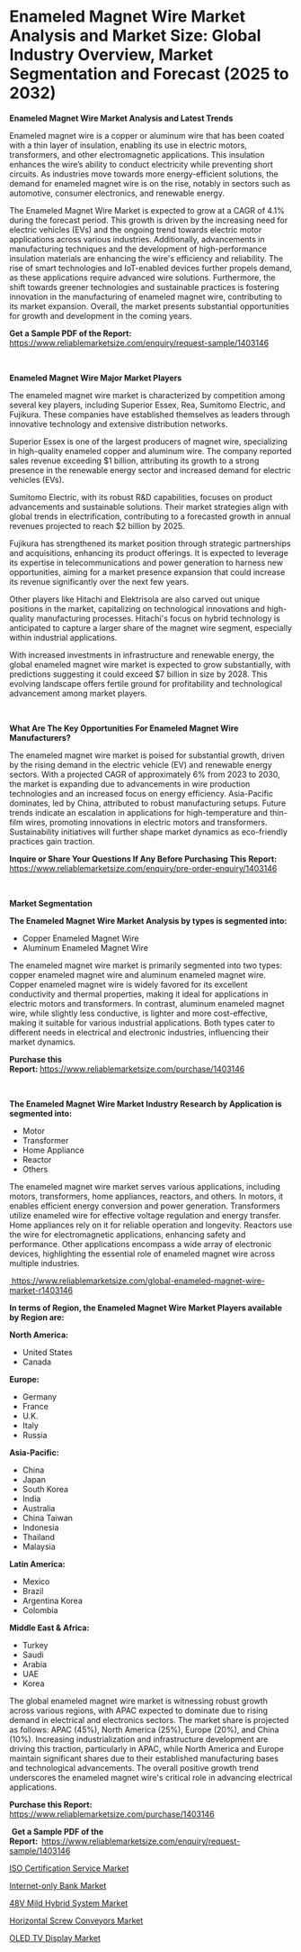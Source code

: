<p><h1>Enameled Magnet Wire Market Analysis and Market Size: Global Industry Overview, Market Segmentation and Forecast (2025 to 2032)</h1></p><p><strong>Enameled Magnet Wire Market Analysis and Latest Trends</strong></p>
<p><p>Enameled magnet wire is a copper or aluminum wire that has been coated with a thin layer of insulation, enabling its use in electric motors, transformers, and other electromagnetic applications. This insulation enhances the wire’s ability to conduct electricity while preventing short circuits. As industries move towards more energy-efficient solutions, the demand for enameled magnet wire is on the rise, notably in sectors such as automotive, consumer electronics, and renewable energy.</p><p>The Enameled Magnet Wire Market is expected to grow at a CAGR of 4.1% during the forecast period. This growth is driven by the increasing need for electric vehicles (EVs) and the ongoing trend towards electric motor applications across various industries. Additionally, advancements in manufacturing techniques and the development of high-performance insulation materials are enhancing the wire's efficiency and reliability. The rise of smart technologies and IoT-enabled devices further propels demand, as these applications require advanced wire solutions. Furthermore, the shift towards greener technologies and sustainable practices is fostering innovation in the manufacturing of enameled magnet wire, contributing to its market expansion. Overall, the market presents substantial opportunities for growth and development in the coming years.</p></p>
<p><strong>Get a Sample PDF of the Report:&nbsp;</strong> <a href="https://www.reliablemarketsize.com/enquiry/request-sample/1403146?utm_campaign=2008&utm_medium=2&utm_source=Github&utm_content=ia&utm_term=28032025&utm_id=enameled-magnet-wire">https://www.reliablemarketsize.com/enquiry/request-sample/1403146</a></p>
<p>&nbsp;</p>
<p><strong>Enameled Magnet Wire Major Market Players</strong></p>
<p><p>The enameled magnet wire market is characterized by competition among several key players, including Superior Essex, Rea, Sumitomo Electric, and Fujikura. These companies have established themselves as leaders through innovative technology and extensive distribution networks.</p><p>Superior Essex is one of the largest producers of magnet wire, specializing in high-quality enameled copper and aluminum wire. The company reported sales revenue exceeding $1 billion, attributing its growth to a strong presence in the renewable energy sector and increased demand for electric vehicles (EVs). </p><p>Sumitomo Electric, with its robust R&D capabilities, focuses on product advancements and sustainable solutions. Their market strategies align with global trends in electrification, contributing to a forecasted growth in annual revenues projected to reach $2 billion by 2025.</p><p>Fujikura has strengthened its market position through strategic partnerships and acquisitions, enhancing its product offerings. It is expected to leverage its expertise in telecommunications and power generation to harness new opportunities, aiming for a market presence expansion that could increase its revenue significantly over the next few years.</p><p>Other players like Hitachi and Elektrisola are also carved out unique positions in the market, capitalizing on technological innovations and high-quality manufacturing processes. Hitachi's focus on hybrid technology is anticipated to capture a larger share of the magnet wire segment, especially within industrial applications.</p><p>With increased investments in infrastructure and renewable energy, the global enameled magnet wire market is expected to grow substantially, with predictions suggesting it could exceed $7 billion in size by 2028. This evolving landscape offers fertile ground for profitability and technological advancement among market players.</p></p>
<p>&nbsp;</p>
<p><strong>What Are The Key Opportunities For Enameled Magnet Wire Manufacturers?</strong></p>
<p><p>The enameled magnet wire market is poised for substantial growth, driven by the rising demand in the electric vehicle (EV) and renewable energy sectors. With a projected CAGR of approximately 6% from 2023 to 2030, the market is expanding due to advancements in wire production technologies and an increased focus on energy efficiency. Asia-Pacific dominates, led by China, attributed to robust manufacturing setups. Future trends indicate an escalation in applications for high-temperature and thin-film wires, promoting innovations in electric motors and transformers. Sustainability initiatives will further shape market dynamics as eco-friendly practices gain traction.</p></p>
<p><strong>Inquire or Share Your Questions If Any Before Purchasing This Report:</strong> <a href="https://www.reliablemarketsize.com/enquiry/pre-order-enquiry/1403146?utm_campaign=2008&utm_medium=2&utm_source=Github&utm_content=ia&utm_term=28032025&utm_id=enameled-magnet-wire">https://www.reliablemarketsize.com/enquiry/pre-order-enquiry/1403146</a></p>
<p>&nbsp;</p>
<p><strong>Market Segmentation</strong></p>
<p><strong>The Enameled Magnet Wire Market Analysis by types is segmented into:</strong></p>
<p><ul><li>Copper Enameled Magnet Wire</li><li>Aluminum Enameled Magnet Wire</li></ul></p>
<p><p>The enameled magnet wire market is primarily segmented into two types: copper enameled magnet wire and aluminum enameled magnet wire. Copper enameled magnet wire is widely favored for its excellent conductivity and thermal properties, making it ideal for applications in electric motors and transformers. In contrast, aluminum enameled magnet wire, while slightly less conductive, is lighter and more cost-effective, making it suitable for various industrial applications. Both types cater to different needs in electrical and electronic industries, influencing their market dynamics.</p></p>
<p><strong>Purchase this Report:&nbsp;</strong><a href="https://www.reliablemarketsize.com/purchase/1403146?utm_campaign=2008&utm_medium=2&utm_source=Github&utm_content=ia&utm_term=28032025&utm_id=enameled-magnet-wire">https://www.reliablemarketsize.com/purchase/1403146</a></p>
<p>&nbsp;</p>
<p><strong>The Enameled Magnet Wire Market Industry Research by Application is segmented into:</strong></p>
<p><ul><li>Motor</li><li>Transformer</li><li>Home Appliance</li><li>Reactor</li><li>Others</li></ul></p>
<p><p>The enameled magnet wire market serves various applications, including motors, transformers, home appliances, reactors, and others. In motors, it enables efficient energy conversion and power generation. Transformers utilize enameled wire for effective voltage regulation and energy transfer. Home appliances rely on it for reliable operation and longevity. Reactors use the wire for electromagnetic applications, enhancing safety and performance. Other applications encompass a wide array of electronic devices, highlighting the essential role of enameled magnet wire across multiple industries.</p></p>
<p><a href="https://www.reliablemarketsize.com/global-enameled-magnet-wire-market-r1403146?utm_campaign=2008&utm_medium=2&utm_source=Github&utm_content=ia&utm_term=28032025&utm_id=enameled-magnet-wire">&nbsp;https://www.reliablemarketsize.com/global-enameled-magnet-wire-market-r1403146</a></p>
<p><strong>In terms of Region, the Enameled Magnet Wire Market Players available by Region are:</strong></p>
<p>
    <p> <strong> North America: </strong>
        <ul>
            <li>United States</li>
            <li>Canada</li>
        </ul>
        </p> 
    <p> <strong> Europe: </strong>
        <ul>
            <li>Germany</li>
            <li>France</li>
            <li>U.K.</li>
            <li>Italy</li>
            <li>Russia</li>
        </ul>
        </p> 
    <p> <strong> Asia-Pacific: </strong>
        <ul>
            <li>China</li>
            <li>Japan</li>
            <li>South Korea</li>
            <li>India</li>
            <li>Australia</li>
            <li>China Taiwan</li>
            <li>Indonesia</li>
            <li>Thailand</li>
            <li>Malaysia</li>
        </ul>
        </p> 
    <p> <strong> Latin America: </strong>
        <ul>
            <li>Mexico</li>
            <li>Brazil</li>
            <li>Argentina Korea</li>
            <li>Colombia</li>
        </ul>
        </p> 
    <p> <strong> Middle East & Africa: </strong>
        <ul>
            <li>Turkey</li>
            <li>Saudi</li>
            <li>Arabia</li>
            <li>UAE</li>
            <li>Korea</li>
        </ul>
    </p>
    </p>
<p><p>The global enameled magnet wire market is witnessing robust growth across various regions, with APAC expected to dominate due to rising demand in electrical and electronics sectors. The market share is projected as follows: APAC (45%), North America (25%), Europe (20%), and China (10%). Increasing industrialization and infrastructure development are driving this traction, particularly in APAC, while North America and Europe maintain significant shares due to their established manufacturing bases and technological advancements. The overall positive growth trend underscores the enameled magnet wire's critical role in advancing electrical applications.</p></p>
<p><strong>Purchase this Report: </strong><a href="https://www.reliablemarketsize.com/purchase/1403146?utm_campaign=2008&utm_medium=2&utm_source=Github&utm_content=ia&utm_term=28032025&utm_id=enameled-magnet-wire">https://www.reliablemarketsize.com/purchase/1403146</a></p>
<p>&nbsp;<strong>Get a Sample PDF of the Report:&nbsp;&nbsp;</strong><a href="https://www.reliablemarketsize.com/enquiry/request-sample/1403146?utm_campaign=2008&utm_medium=2&utm_source=Github&utm_content=ia&utm_term=28032025&utm_id=enameled-magnet-wire">https://www.reliablemarketsize.com/enquiry/request-sample/1403146</a></p>
<p><strong></strong></p>
<p><p><a href="https://github.com/rempemelon5k/Market-Research-Report-List-1/blob/main/iso-certification-service-market.md?utm_campaign=2008&utm_medium=2&utm_source=Github&utm_content=ia&utm_term=28032025&utm_id=enameled-magnet-wire">ISO Certification Service Market</a></p><p><a href="https://github.com/hiwatchucuy/Market-Research-Report-List-1/blob/main/internet-only-bank-market.md?utm_campaign=2008&utm_medium=2&utm_source=Github&utm_content=ia&utm_term=28032025&utm_id=enameled-magnet-wire">Internet-only Bank Market</a></p><p><a href="https://github.com/ftnlewins/Market-Research-Report-List-1/blob/main/48v-mild-hybrid-system-market.md?utm_campaign=2008&utm_medium=2&utm_source=Github&utm_content=ia&utm_term=28032025&utm_id=enameled-magnet-wire">48V Mild Hybrid System Market</a></p><p><a href="https://github.com/yardemuongz5/Market-Research-Report-List-1/blob/main/horizontal-screw-conveyors-market.md?utm_campaign=2008&utm_medium=2&utm_source=Github&utm_content=ia&utm_term=28032025&utm_id=enameled-magnet-wire">Horizontal Screw Conveyors Market</a></p><p><a href="https://github.com/idranalexie/Market-Research-Report-List-1/blob/main/oled-tv-display-market.md?utm_campaign=2008&utm_medium=2&utm_source=Github&utm_content=ia&utm_term=28032025&utm_id=enameled-magnet-wire">OLED TV Display Market</a></p></p>